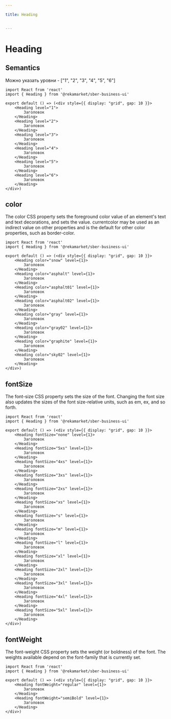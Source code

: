 ```yaml
---

title: Heading


---
```


# Heading

## Semantics
Можно указать уровни - ["1", "2", "3", "4", "5", "6"]

```tsx
import React from 'react'
import { Heading } from '@rekamarket/sber-business-ui'

export default () => (<div style={{ display: "grid", gap: 10 }}>
	<Heading level="1">
		Заголовок
	</Heading>
	<Heading level="2">
		Заголовок
	</Heading>
	<Heading level="3">
		Заголовок
	</Heading>
	<Heading level="4">
		Заголовок
	</Heading>
	<Heading level="5">
		Заголовок
	</Heading>
	<Heading level="6">
		Заголовок
	</Heading>
</div>)
```

## color
The color CSS property sets the foreground color value of an element's text and text decorations, and sets the <currentcolor> value. currentcolor may be used as an indirect value on other properties and is the default for other color properties, such as border-color.

```tsx
import React from 'react'
import { Heading } from '@rekamarket/sber-business-ui'

export default () => (<div style={{ display: "grid", gap: 10 }}>
	<Heading color="snow" level={1}>
		Заголовок
	</Heading>
	<Heading color="asphalt" level={1}>
		Заголовок
	</Heading>
	<Heading color="asphalt01" level={1}>
		Заголовок
	</Heading>
	<Heading color="asphalt02" level={1}>
		Заголовок
	</Heading>
	<Heading color="gray" level={1}>
		Заголовок
	</Heading>
	<Heading color="gray02" level={1}>
		Заголовок
	</Heading>
	<Heading color="graphite" level={1}>
		Заголовок
	</Heading>
	<Heading color="sky02" level={1}>
		Заголовок
	</Heading>
</div>)
```

## fontSize
The font-size CSS property sets the size of the font. Changing the font size also updates the sizes of the font size-relative <length> units, such as em, ex, and so forth.

```tsx
import React from 'react'
import { Heading } from '@rekamarket/sber-business-ui'

export default () => (<div style={{ display: "grid", gap: 10 }}>
	<Heading fontSize="none" level={1}>
		Заголовок
	</Heading>
	<Heading fontSize="5xs" level={1}>
		Заголовок
	</Heading>
	<Heading fontSize="4xs" level={1}>
		Заголовок
	</Heading>
	<Heading fontSize="3xs" level={1}>
		Заголовок
	</Heading>
	<Heading fontSize="2xs" level={1}>
		Заголовок
	</Heading>
	<Heading fontSize="xs" level={1}>
		Заголовок
	</Heading>
	<Heading fontSize="s" level={1}>
		Заголовок
	</Heading>
	<Heading fontSize="m" level={1}>
		Заголовок
	</Heading>
	<Heading fontSize="l" level={1}>
		Заголовок
	</Heading>
	<Heading fontSize="xl" level={1}>
		Заголовок
	</Heading>
	<Heading fontSize="2xl" level={1}>
		Заголовок
	</Heading>
	<Heading fontSize="3xl" level={1}>
		Заголовок
	</Heading>
	<Heading fontSize="4xl" level={1}>
		Заголовок
	</Heading>
	<Heading fontSize="5xl" level={1}>
		Заголовок
	</Heading>
</div>)
```

## fontWeight
The font-weight CSS property sets the weight (or boldness) of the font. The weights available depend on the font-family that is currently set.

```tsx
import React from 'react'
import { Heading } from '@rekamarket/sber-business-ui'

export default () => (<div style={{ display: "grid", gap: 10 }}>
	<Heading fontWeight="regular" level={1}>
		Заголовок
	</Heading>
	<Heading fontWeight="semiBold" level={1}>
		Заголовок
	</Heading>
</div>)
```

